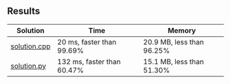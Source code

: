 ## Results
Solution | Time | Memory
---------|------|-------
[solution.cpp](solution.cpp) | 20 ms, faster than 99.69% |  20.9 MB, less than 96.25%
[solution.py](solution.py) | 132 ms, faster than 60.47%  |  15.1 MB, less than 51.30%
